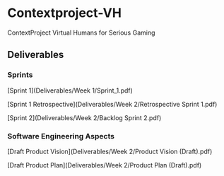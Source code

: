 # Contextproject-VH
ContextProject Virtual Humans for Serious Gaming

## Deliverables

### Sprints

[Sprint 1](Deliverables/Week 1/Sprint_1.pdf)

[Sprint 1 Retrospective](Deliverables/Week 2/Retrospective Sprint 1.pdf)

[Sprint 2](Deliverables/Week 2/Backlog Sprint 2.pdf)


### Software Engineering Aspects

[Draft Product Vision](Deliverables/Week 2/Product Vision (Draft).pdf)

[Draft Product Plan](Deliverables/Week 2/Product Plan (Draft).pdf)
